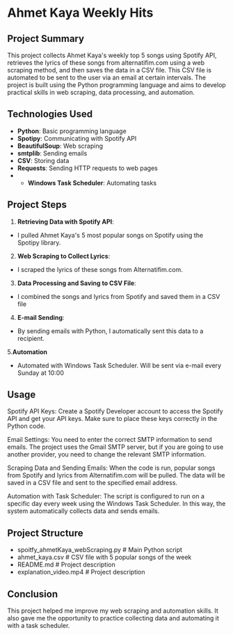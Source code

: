 # Ahmet Kaya Weekly Hits


## Project Summary
This project collects Ahmet Kaya's weekly top 5 songs using Spotify API, retrieves the lyrics of these songs from alternatifim.com using a web scraping method, and then saves the data in a CSV file. 
This CSV file is automated to be sent to the user via an email at certain intervals.
The project is built using the Python programming language and aims to develop practical skills in web scraping, data processing, and automation.


## Technologies Used

- **Python**: Basic programming language
- **Spotipy**: Communicating with Spotify API
- **BeautifulSoup**: Web scraping
- **smtplib**: Sending emails
- **CSV**: Storing data
- **Requests**: Sending HTTP requests to web pages
- - **Windows Task Scheduler**: Automating tasks


## Project Steps

1. **Retrieving Data with Spotify API**:

- I pulled Ahmet Kaya's 5 most popular songs on Spotify using the Spotipy library.

2. **Web Scraping to Collect Lyrics**:

- I scraped the lyrics of these songs from Alternatifim.com.

3. **Data Processing and Saving to CSV File**:

- I combined the songs and lyrics from Spotify and saved them in a CSV file

4. **E-mail Sending**:

- By sending emails with Python, I automatically sent this data to a recipient.

5.**Automation**

- Automated with Windows Task Scheduler. Will be sent via e-mail every Sunday at 10:00


## Usage

Spotify API Keys: Create a Spotify Developer account to access the Spotify API and get your API keys. Make sure to place these keys correctly in the Python code.

Email Settings: You need to enter the correct SMTP information to send emails. The project uses the Gmail SMTP server, but if you are going to use another provider, you need to change the relevant SMTP information.

Scraping Data and Sending Emails: When the code is run, popular songs from Spotify and lyrics from Alternatifim.com will be pulled. The data will be saved in a CSV file and sent to the specified email address.

Automation with Task Scheduler: The script is configured to run on a specific day every week using the Windows Task Scheduler. In this way, the system automatically collects data and sends emails.


## Project Structure

- spoitfy_ahmetKaya_webScraping.py    # Main Python script
- ahmet_kaya.csv                      # CSV file with 5 popular songs of the week
- README.md                           # Project description
- explanation_video.mp4               # Project description


## Conclusion

This project helped me improve my web scraping and automation skills. It also gave me the opportunity to practice collecting data and automating it with a task scheduler.
